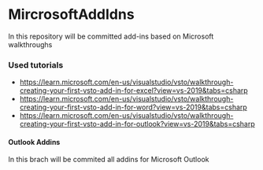 # MircrosoftAddIdns
In this repository  will be committed add-ins based on Microsoft walkthroughs  
### Used tutorials 
* https://learn.microsoft.com/en-us/visualstudio/vsto/walkthrough-creating-your-first-vsto-add-in-for-excel?view=vs-2019&tabs=csharp
* https://learn.microsoft.com/en-us/visualstudio/vsto/walkthrough-creating-your-first-vsto-add-in-for-word?view=vs-2019&tabs=csharp
* https://learn.microsoft.com/en-us/visualstudio/vsto/walkthrough-creating-your-first-vsto-add-in-for-outlook?view=vs-2019&tabs=csharp  
#### Outlook Addins
In this brach will be commited all addins for Microsoft Outlook
